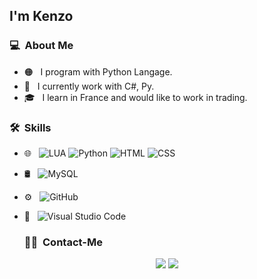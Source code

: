<h2>I'm Kenzo</h2>

<h3> 💻 &nbsp;About Me </h3>

- 🟠 &nbsp; I program with Python Langage.
- 🧰 &nbsp; I currently work with C#, Py.
- 🎓 &nbsp; I learn in France and would like to work in trading.

<h3> 🛠 &nbsp;Skills</h3>

- 🌐 &nbsp;
  ![LUA](https://img.shields.io/badge/-LUA-333333?style=flat&logo=LUA)
  ![Python](https://img.shields.io/badge/-Python-333333?style=flat&logo=Python)
  ![HTML](https://img.shields.io/badge/-HTML-333333?style=flat&logo=HTML5)
  ![CSS](https://img.shields.io/badge/-CSS-333333?style=flat&logo=CSS3&logoColor=1572B6)

- 🛢 &nbsp;
  ![MySQL](https://img.shields.io/badge/-MySQL-333333?style=flat&logo=mysql)
- ⚙️ &nbsp;
  ![GitHub](https://img.shields.io/badge/-GitHub-333333?style=flat&logo=github)
- 🔧 &nbsp;
  ![Visual Studio Code](https://img.shields.io/badge/-Visual%20Studio%20Code-333333?style=flat&logo=visual-studio-code&logoColor=007ACC)

  
  <h3> 🤝🏻 &nbsp;Contact-Me </h3>
  
<p align="center">
<a href="https://discord.gg/WHjScd8vpb"><img src="https://img.shields.io/badge/-Discord%20Server-0077B5?style=flat-square&logo=Discord&logoColor=white"/></a>
<a href="mailto:kenzosoreze@icloud.com"><img src="https://img.shields.io/badge/-contact.warzyyx@gmail.com-D14836?style=flat-square&logo=Gmail&logoColor=white"/></a>
